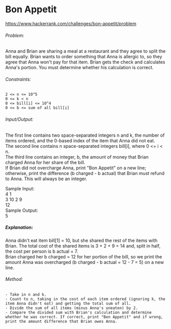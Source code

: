 # Bon Appetit
https://www.hackerrank.com/challenges/bon-appetit/problem  
    
###### Problem:  
Anna and Brian are sharing a meal at a restaurant and they agree to split the bill equally. Brian wants to order something that Anna is allergic to, so they agree that Anna won't pay for that item. Brian gets the check and calculates Anna's portion. You must determine whether his calculation is correct.  
  
###### Constraints:  
	2 <= n <= 10^5  
	0 <= k < n  
	0 <= bill[i] <= 10^4  
	0 <= b <= sum of all bill[i]  
 
###### Input/Output:  
The first line contains two space-separated integers n and k, the number of items ordered, and the 0-based index of the item that Anna did not eat.  
The second line contains n space-separated integers bill[i], where 0 <= i < n.  
The third line contains an integer, b, the amount of money that Brian charged Anna for her share of the bill.  
If Brian did not overcharge Anna, print "Bon Appetit" on a new line; otherwise, print the difference (b charged - b actual) that Brian must refund to Anna. This will always be an integer.  
  
Sample Input:  
	4 1  
	3 10 2 9  
	12  
Sample Output:  
	5  
  
##### Explanation:  
Anna didn't eat item bill[1] = 10, but she shared the rest of the items with Brian. The total cost of the shared items is 3 + 2 + 9 = 14 and, split in half, the cost per person is b actual = 7.  
Brian charged her b charged = 12 for her portion of the bill, so we print the amount Anna was overcharged (b charged - b actual = 12 - 7 = 5) on a new line.  
  
###### Method:  
	- Take in n and k.  
	- Count to n, taking in the cost of each item ordered (ignoring k, the item Anna didn't eat) and getting the total sum of all.  
	- Divide the sum of all items (minus Anna's uneaten) by 2.  
	- Compare the divided sum with Brian's calculation and determine whether he was correct. If correct, print "Bon Appetit" and if wrong, print the amount difference that Brian owes Anna.  